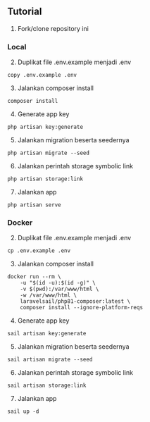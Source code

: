 ## Tutorial

1. Fork/clone repository ini

### Local

2. Duplikat file .env.example menjadi .env
```
copy .env.example .env
```
3. Jalankan composer install
```
composer install
```
4. Generate app key
```
php artisan key:generate
```
5. Jalankan migration beserta seedernya
```
php artisan migrate --seed
```
6. Jalankan perintah storage symbolic link
```
php artisan storage:link
```
7. Jalankan app
```
php artisan serve
```

### Docker

2. Duplikat file .env.example menjadi .env
```
cp .env.example .env
```
3. Jalankan composer install
```shell
docker run --rm \
    -u "$(id -u):$(id -g)" \
    -v $(pwd):/var/www/html \
    -w /var/www/html \
    laravelsail/php81-composer:latest \
    composer install --ignore-platform-reqs
```
4. Generate app key
```
sail artisan key:generate
```
5. Jalankan migration beserta seedernya
```
sail artisan migrate --seed
```
6. Jalankan perintah storage symbolic link
```
sail artisan storage:link
```
7. Jalankan app
```
sail up -d
```
